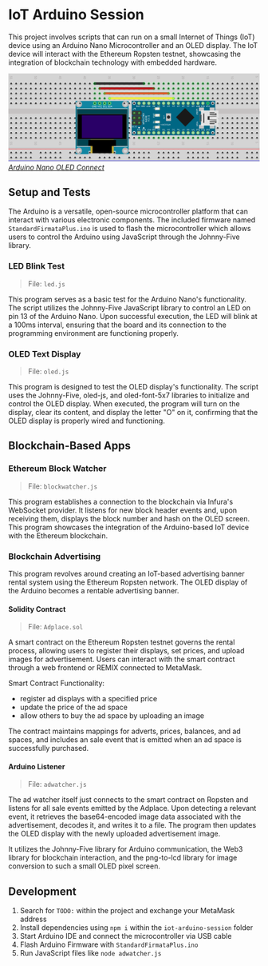 # IoT Arduino Session

This project involves scripts that can run on a small Internet of Things (IoT) device using an Arduino Nano Microcontroller and an OLED display. The IoT device will interact with the Ethereum Ropsten testnet, showcasing the integration of blockchain technology with embedded hardware.

![Arduino Picture](/img/iot-arduino-session.png)
_[Arduino Nano OLED Connect](http://arduino-er.blogspot.com/2015/04/walking-bitmap-on-096-inch-128x64-i2c.html)_

## Setup and Tests

The Arduino is a versatile, open-source microcontroller platform that can interact with various electronic components. The included firmware named `StandardFirmataPlus.ino` is used to flash the microcontroller which allows users to control the Arduino using JavaScript through the Johnny-Five library.

### LED Blink Test

> File: `led.js`

This program serves as a basic test for the Arduino Nano's functionality. The script utilizes the Johnny-Five JavaScript library to control an LED on pin 13 of the Arduino Nano. Upon successful execution, the LED will blink at a 100ms interval, ensuring that the board and its connection to the programming environment are functioning properly.

### OLED Text Display

> File: `oled.js`

This program is designed to test the OLED display's functionality. The script uses the Johnny-Five, oled-js, and oled-font-5x7 libraries to initialize and control the OLED display. When executed, the program will turn on the display, clear its content, and display the letter "O" on it, confirming that the OLED display is properly wired and functioning.

## Blockchain-Based Apps

### Ethereum Block Watcher

> File: `blockwatcher.js`

This program establishes a connection to the blockchain via Infura's WebSocket provider. It listens for new block header events and, upon receiving them, displays the block number and hash on the OLED screen. This program showcases the integration of the Arduino-based IoT device with the Ethereum blockchain.

### Blockchain Advertising

This program revolves around creating an IoT-based advertising banner rental system using the Ethereum Ropsten network. The OLED display of the Arduino becomes a rentable advertising banner.

#### Solidity Contract

> File: `Adplace.sol`

A smart contract on the Ethereum Ropsten testnet governs the rental process, allowing users to register their displays, set prices, and upload images for advertisement. Users can interact with the smart contract through a web frontend or REMIX connected to MetaMask.

Smart Contract Functionality:

- register ad displays with a specified price
- update the price of the ad space
- allow others to buy the ad space by uploading an image

The contract maintains mappings for adverts, prices, balances, and ad spaces, and includes an sale event that is emitted when an ad space is successfully purchased.

#### Arduino Listener

> File: `adwatcher.js`

The ad watcher itself just connects to the smart contract on Ropsten and listens for all sale events emitted by the Adplace. Upon detecting a relevant event, it retrieves the base64-encoded image data associated with the advertisement, decodes it, and writes it to a file. The program then updates the OLED display with the newly uploaded advertisement image.

It utilizes the Johnny-Five library for Arduino communication, the Web3 library for blockchain interaction, and the png-to-lcd library for image conversion to such a small OLED pixel screen.

## Development

1. Search for `TODO:` within the project and exchange your MetaMask address
2. Install dependencies using `npm i` within the `iot-arduino-session` folder
3. Start Arduino IDE and connect the microcontroller via USB cable
4. Flash Arduino Firmware with `StandardFirmataPlus.ino`
5. Run JavaScript files like `node adwatcher.js`
